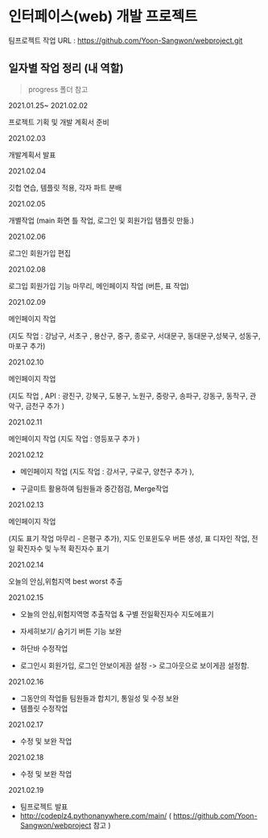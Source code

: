 # 인터페이스(web) 개발 프로젝트

팀프로젝트 작업 URL : https://github.com/Yoon-Sangwon/webproject.git



## 일자별 작업 정리 (내 역할) 

>  progress 폴더 참고

2021.01.25~ 2021.02.02

프로젝트 기획 및 개발 계획서 준비

2021.02.03

개발계획서 발표

2021.02.04 

깃헙 연습, 템플릿 적용, 각자 파트 분배

2021.02.05 

개별작업 (main 화면 틀 작업, 로그인 및 회원가입 탬플릿 만듦.)

2021.02.06 

로그인 회원가입 편집

2021.02.08 

로그입 회원가입 기능 마무리, 메인페이지 작업 (버튼, 표 작업)

2021.02.09

 메인페이지 작업

 (지도 작업 : 강남구, 서초구 , 용산구, 중구, 종로구, 서대문구, 동대문구,성북구, 성동구, 마포구 추가)

2021.02.10

 메인페이지 작업 

(지도 작업 , API : 광진구, 강북구, 도봉구, 노원구, 중랑구, 송파구, 강동구, 동작구, 관악구, 금천구 추가 )

2021.02.11

 메인페이지 작업 (지도 작업 : 영등포구 추가 )

2021.02.12 

- 메인페이지 작업 (지도 작업 : 강서구, 구로구, 양천구 추가 ), 

- 구글미트 활용하여 팀원들과 중간점검, Merge작업 

2021.02.13 

메인페이지 작업 

(지도 표기 작업 마무리 - 은평구 추가), 지도 인포윈도우 버튼 생성, 표 디자인 작업, 전일 확진자수 및 누적 확진자수 표기 

2021.02.14

오늘의 안심,위험지역 best worst 추출

2021.02.15

- 오늘의 안심,위험지역명 추출작업 & 구별 전일확진자수 지도에표기

- 자세히보기/ 숨기기 버튼 기능 보완

-  하단바 수정작업
-  로그인시 회원가입, 로그인 안보이게끔 설정 -> 로그아웃으로 보이게끔 설정함.

2021.02.16

- 그동안의 작업들 팀원들과 합치기, 통일성 및 수정 보완
- 템플릿 수정작업

2021.02.17

- 수정 및 보완 작업

2021.02.18

- 수정 및 보완 작업

2021.02.19

- 팀프로젝트 발표
- http://codeplz4.pythonanywhere.com/main/
 ( https://github.com/Yoon-Sangwon/webproject 참고 )
